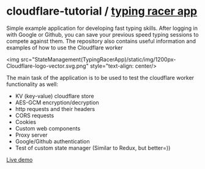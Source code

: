 # cloudflare-tutorial / [typing racer app](https://github-proxy.maksgalochkin2.workers.dev/test/index.html)


 Simple example application for developing fast typing skills. After logging in with Google or Github, you can save your previous speed typing sessions to compete against them. The repository also contains useful information and examples of how to use the Cloudflare worker

<img src="StateManagement(TypingRacerApp)/static/img/1200px-Cloudflare-logo-vector.svg.png" style="text-align: center/>

The main task of the application is to be used to test the cloudflare worker functionality as well: 
- KV (key-value) cloudflare store
- AES-GCM encryption/decryption
- http requests and their headers
- CORS requests
- Cookies
- Custom web components
- Proxy server
- Google/Github authentication
- Test of custom state manager (Similar to Redux, but better=))

[Live demo](https://github-proxy.maksgalochkin2.workers.dev/test/index.html)


